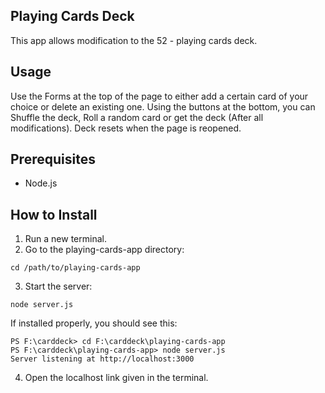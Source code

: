 ## Playing Cards Deck

This app allows modification to the 52 - playing cards deck.

## Usage

Use the Forms at the top of the page to either add a certain card of your choice or delete an existing one.
Using the buttons at the bottom, you can Shuffle the deck, Roll a random card or get the deck (After all modifications).
Deck resets when the page is reopened.

## Prerequisites
 - Node.js

## How to Install
1. Run a new terminal.
2. Go to the playing-cards-app directory:
```
cd /path/to/playing-cards-app
```
3. Start the server:
```
node server.js
```
If installed properly, you should see this:

```
PS F:\carddeck> cd F:\carddeck\playing-cards-app
PS F:\carddeck\playing-cards-app> node server.js 
Server listening at http://localhost:3000
```
4. Open the localhost link given in the terminal.



